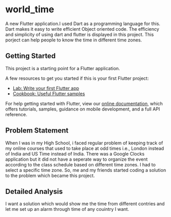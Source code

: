# world_time

A new Flutter application.I used Dart as a programming language for this. Dart makes it easy to write efficient Object oriented code. The efficiency and simplicity of using dart and flutter is displayed in this project.
This porject can help people to know the time in different time zones. 

## Getting Started

This project is a starting point for a Flutter application.

A few resources to get you started if this is your first Flutter project:

- [Lab: Write your first Flutter app](https://flutter.dev/docs/get-started/codelab)
- [Cookbook: Useful Flutter samples](https://flutter.dev/docs/cookbook)

For help getting started with Flutter, view our
[online documentation](https://flutter.dev/docs), which offers tutorials,
samples, guidance on mobile development, and a full API reference.
## Problem Statement 
When I was in my High School, i faced regular problem of keeping track of my online courses that used to take place at odd times i.e., London instead of India and US Time instead of India.
There was a Google Clocks application but it did not have a seperate way to organize the event according to the class schedule based on different time zones. I had to select a specific time zone. So, me and my friends started coding a solution to the problem which became this project.
## Detailed Analysis 
I want a solution which would show me the time from different contries and let me set up an alarm through time of any couintry I want.
